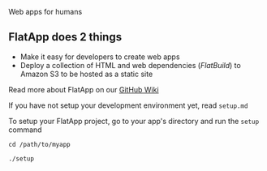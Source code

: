 Web apps for humans

## FlatApp does 2 things

 * Make it easy for developers to create web apps
 * Deploy a collection of HTML and web dependencies (*FlatBuild*) to Amazon S3 to be hosted as a static site

Read more about FlatApp on our [GitHub Wiki](https://github.com/maxatbrs/flatapp/wiki)

If you have not setup your development environment yet, read `setup.md`

To setup your FlatApp project, go to your app's directory and run the `setup` command

    cd /path/to/myapp
    
    ./setup
    
